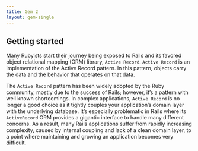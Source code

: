 ```yaml
---
title: Gem 2
layout: gem-single
---
```


## Getting started

Many Rubyists start their journey being exposed to Rails and its favored object relational mapping (ORM) library, `Active Record`. `Active Record` is an implementation of the Active Record pattern. In this pattern, objects carry the data and the behavior that operates on that data.

The `Active Record` pattern has been widely adopted by the Ruby community, mostly due to the success of Rails; however, it’s a pattern with well known shortcomings. In complex applications, `Active Record` is no longer a good choice as it tightly couples your application’s domain layer with the underlying database. It’s especially problematic in Rails where its `ActiveRecord` ORM provides a gigantic interface to handle many different concerns. As a result, many Rails applications suffer from rapidly increasing complexity, caused by internal coupling and lack of a clean domain layer, to a point where maintaining and growing an application becomes very difficult.